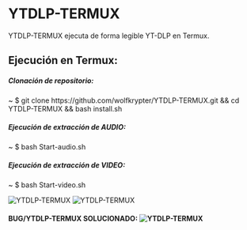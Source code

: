 # YTDLP-TERMUX
YTDLP-TERMUX ejecuta de forma
legible YT-DLP en Termux.

<h2>Ejecución en Termux:</h2>
<h5>Clonación de repositorio:</h5>
<p>~ $ git clone https://github.com/wolfkrypter/YTDLP-TERMUX.git && cd YTDLP-TERMUX && bash install.sh</p>
<h5>Ejecución de extracción de AUDIO:</h5>
<p>~ $ bash Start-audio.sh</p>

<h5>Ejecución de extracción de VIDEO:</h5>
<p>~ $ bash Start-video.sh</p>
<img src="https://i.imgur.com/cyFlKjI.jpeg" alt="YTDLP-TERMUX">

<img src="https://i.imgur.com/YSKR6TP.jpeg" alt="YTDLP-TERMUX">
<h4>BUG/YTDLP-TERMUX SOLUCIONADO:
<img src="https://i.imgur.com/gWkypps.jpeg" alt="YTDLP-TERMUX">
